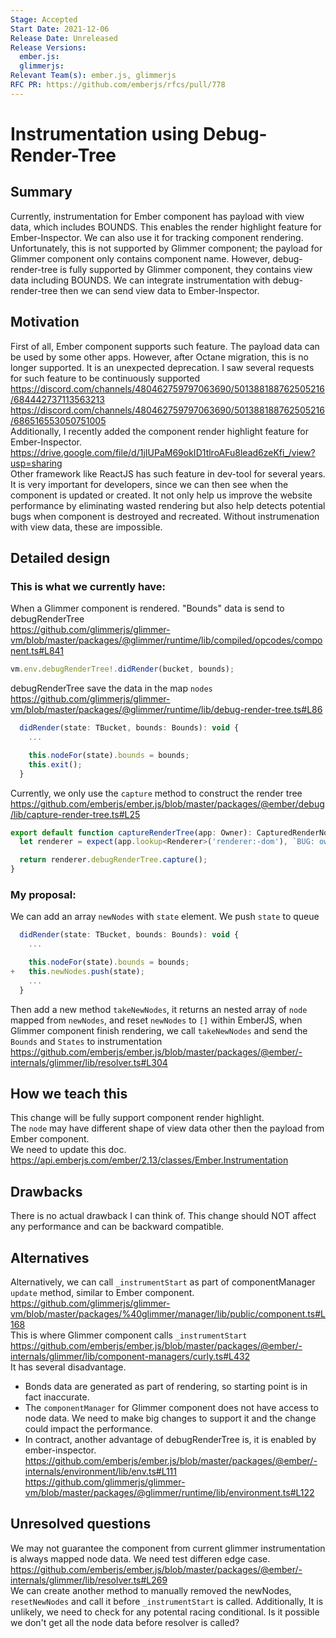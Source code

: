 ```yaml
---
Stage: Accepted
Start Date: 2021-12-06
Release Date: Unreleased
Release Versions:
  ember.js: 
  glimmerjs: 
Relevant Team(s): ember.js, glimmerjs
RFC PR: https://github.com/emberjs/rfcs/pull/778
---
```


<!--- 
Directions for above: 

Stage: Leave as is
Start Date: Fill in with today's date, YYYY-MM-DD
Release Date: Leave as is
Release Versions: Leave as is
Relevant Team(s): Fill this in with the [team(s)](README.md#relevant-teams) to which this RFC applies
RFC PR: Fill this in with the URL for the Proposal RFC PR
-->

# Instrumentation using Debug-Render-Tree

## Summary

Currently, instrumentation for Ember component has payload with view data, which includes BOUNDS. This enables the render highlight feature for Ember-Inspector. We can also use it for tracking component rendering. Unfortunately, this is not supported by Glimmer component; the payload for Glimmer component only contains component name. However, debug-render-tree is fully supported by Glimmer component, they contains view data including BOUNDS. We can integrate instrumentation with debug-render-tree then we can send view data to Ember-Inspector. 

## Motivation

First of all, Ember component supports such feature. The payload data can be used by some other apps. However, after Octane migration, this is no longer supported. It is an unexpected deprecation. I saw several requests for such feature to be continuously supported\
https://discord.com/channels/480462759797063690/501388188762505216/684442737113563213 \
https://discord.com/channels/480462759797063690/501388188762505216/686516553050751005 \
Additionally, I recently added the component render highlight feature for Ember-Inspector. \
https://drive.google.com/file/d/1jIUPaM69okID1tlroAFu8lead6zeKfi_/view?usp=sharing \
Other framework like ReactJS has such feature in dev-tool for several years. It is very important for developers, since we can then see when the component is updated or created. It not only help us improve the website performance by eliminating wasted rendering but also help detects potential bugs when component is destroyed and recreated. Without instrumenation with view data, these are impossible.


## Detailed design
### This is what we currently have:
When a Glimmer component is rendered. "Bounds" data is send to debugRenderTree \
https://github.com/glimmerjs/glimmer-vm/blob/master/packages/@glimmer/runtime/lib/compiled/opcodes/component.ts#L841
```js
vm.env.debugRenderTree!.didRender(bucket, bounds);
```
debugRenderTree save the data in the map `nodes` \
https://github.com/glimmerjs/glimmer-vm/blob/master/packages/@glimmer/runtime/lib/debug-render-tree.ts#L86
```js
  didRender(state: TBucket, bounds: Bounds): void {
    ...

    this.nodeFor(state).bounds = bounds;
    this.exit();
  }
```
Currently, we only use the `capture` method to construct the render tree \
https://github.com/emberjs/ember.js/blob/master/packages/@ember/debug/lib/capture-render-tree.ts#L25

```js
export default function captureRenderTree(app: Owner): CapturedRenderNode[] {
  let renderer = expect(app.lookup<Renderer>('renderer:-dom'), `BUG: owner is missing renderer`);

  return renderer.debugRenderTree.capture();
}
```

### My proposal:
We can add an array `newNodes` with `state` element. We push `state` to queue

```js
  didRender(state: TBucket, bounds: Bounds): void {
    ...

    this.nodeFor(state).bounds = bounds;
+   this.newNodes.push(state);
    ...
  }
```

Then add a new method `takeNewNodes`, it returns an nested array of `node` mapped from `newNodes`, and reset `newNodes` to `[]` 
within EmberJS, when Glimmer component finish rendering, we call `takeNewNodes` and send the `Bounds` and `States` to instrumentation \
https://github.com/emberjs/ember.js/blob/master/packages/@ember/-internals/glimmer/lib/resolver.ts#L304


## How we teach this

This change will be fully support component render highlight. \
The `node` may have different shape of view data other then the payload from Ember component. \
We need to update this doc. \
https://api.emberjs.com/ember/2.13/classes/Ember.Instrumentation

## Drawbacks

There is no actual drawback I can think of. This change should NOT affect any performance and can be backward compatible.

## Alternatives

Alternatively, we can call `_instrumentStart` as part of componentManager `update` method, similar to Ember component. \
https://github.com/glimmerjs/glimmer-vm/blob/master/packages/%40glimmer/manager/lib/public/component.ts#L168 \
This is where Glimmer component calls `_instrumentStart` \
https://github.com/emberjs/ember.js/blob/master/packages/@ember/-internals/glimmer/lib/component-managers/curly.ts#L432 \
It has several disadvantage.
 - Bonds data are generated as part of rendering, so starting point is in fact inaccurate. 
 - The `componentManager` for Glimmer component does not have access to node data. We need to make big changes to support it and the change could impact the performance.
 - In contract, another advantage of debugRenderTree is, it is enabled by ember-inspector. \
https://github.com/emberjs/ember.js/blob/master/packages/@ember/-internals/environment/lib/env.ts#L111 \
https://github.com/glimmerjs/glimmer-vm/blob/master/packages/@glimmer/runtime/lib/environment.ts#L122

## Unresolved questions

We may not guarantee the component from current glimmer instrumentation is always mapped node data. We need test differen edge case. \
https://github.com/emberjs/ember.js/blob/master/packages/@ember/-internals/glimmer/lib/resolver.ts#L269 \
We can create another method to manually removed the newNodes, `resetNewNodes` and call it before `_instrumentStart` is called.
Additionally, It is unlikely, we need to check for any potental racing conditional. Is it possible we don't get all the node data before resolver is called? 
